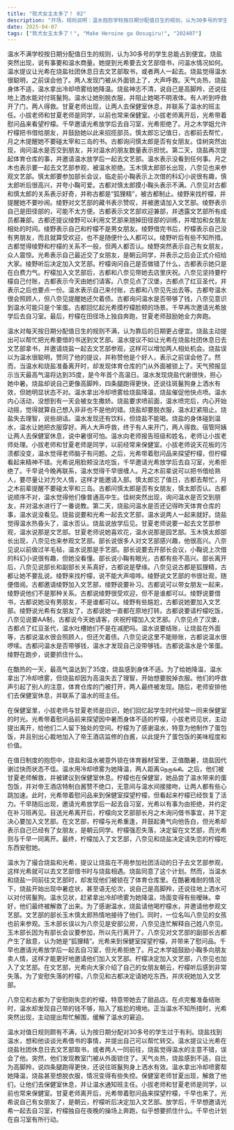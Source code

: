 ```yaml
---
title: "败犬女主太多了！ 02"
description: "开场，规则说明：温水抱怨学校按日期分配值日生的规则，认为30多号的学生占便宜。烧盐的请求，烧盐的提议：烧盐主动提出帮光希借书，温水提议让光希在烧盐社团休息日去文芸部拿书，并邀请烧盐一起参观。烧盐的请求，烧盐的反应：烧盐同意了温水的提议，并称赞温水聪明，误会了他。烧盐的请求，被锁在体育仓库：温水和烧盐发现体育仓库的门从外面被锁上了。体育仓库事件，高温：天气炎热，最高气温达到35度，烧盐身体不适。体育仓库事件，冷却喷雾：温水拿出冷却喷雾给烧盐降温，烧盐失去理智，想要脱衣服。体育仓库事件，被发现：有人听到他们的呼救声，打开了体育仓库的门。体育仓库事件，保健室：老师让他们去保健室休息，并联系了温水的班主任。保健室，小拔老师：小拔老师和甘夏老师是同学，以前经常一起来保健室。保健室，光希的探望：光希带着慰问品来探望柠檬，小拔老师主动离开，让他们独处。保健室，蛋包饭：柠檬给温水做了蛋包饭，并用帝王酒店的白酱提升了蛋包饭的价值。柠檬的告白，柠檬的出现：柠檬来到保健室，吃了温水的蛋包饭，并间接接吻。柠檬的告白，光希的到来：光希带着慰问品来到保健室，千早也来找光希一起去自习室。柠檬的告白，柠檬的决定：柠檬决定加入文芸部，并向光希告白，但光希已经有女朋友了。文芸部，参观文芸部：温水、烧盐和柠檬一起参观文芸部，部长玉木慎太郎热情接待了他们。文芸部，八奈见的加入：柠檬决定加入文芸部，八奈见也加入了文芸部。文芸部，光希的女朋友：光希向大家介绍了自己的女朋友朝云，柠檬感到失落。甜品店，安慰柠檬：八奈见和古都带柠檬去甜品店，安慰失恋的柠檬。甜品店，温水的窘境：结账时，温水发现钱不够，陷入窘境。甜品店，光希的帮助：光希出现，帮助温水解围。结尾，千早的行动：千早也想在自习室有所行动。结尾，柠檬的奔跑：柠檬在夜晚的操场上奔跑，想要抓住什么。"
date: 2025-04-07
tags: ["败犬女主太多了！", "Make Heroine ga Oosugiru!", "202407"]
---
```


温水不满学校按日期分配值日生的规则，认为30多号的学生总能占到便宜。烧盐突然出现，说有事要和温水商量。她提到光希要去文艺部借书，问温水情况如何。温水提议让光希在烧盐社团休息日去文艺部取书，或者两人一起去。烧盐觉得温水很聪明，之前误会他了。两人发现门被从外面锁上了，大声呼救。天气炎热，烧盐身体不适，温水拿出冷却喷雾给她降温。烧盐神志不清，说自己是高脚羚，还说往地上洒水能对付斑鬣狗。温水让她别脱衣服，并阻止她喝不明液体。有人听到呼救开了门，两人得救。甘夏老师出现，让两人去保健室休息，并联系了温水的班主任。小拔老师和甘夏老师是同学，以前也常来保健室。小拔老师离开后，光希带着慰问品来看望柠檬。千早邀请光希放学后去自习室，光希拒绝了。月之木学姐允许柠檬把书借给朋友，并鼓励她以此来招揽部员。慎太郎忘记值日，古都前去帮忙，月之木提醒她不要碰太宰和三岛的书。古都询问慎太郎是否有女朋友。佳树突然出现，询问温水是否交到朋友，并对温水的朋友数量表示担忧。第二天，烧盐再次提起体育仓库的事，并邀请温水放学后一起去文艺部。温水表示没看到任何事。月之木也表示要一起去文艺部参观，被温水拒绝。玉木慎太郎部长出现，八奈见也来参观文艺部。慎太郎要参加部长会议，临走前小鞠表示上次借的科幻小说很有趣，慎太郎听后很高兴，并夸小鞠可爱。古都对慎太郎摸小鞠头表示不满。八奈见对古都和慎太郎的关系表示好奇，并称古都是“狐狸精”，被古都制止。绫野来找柠檬，并提醒她不要吵闹。绫野对文艺部的藏书表示赞叹，并被邀请加入文艺部。绫野表示自己是田径部的，可能不太方便。古都表示文艺部欢迎兼部，并透露文艺部所有成员都兼部。古都还提议绫野可以利用文艺部来翘掉田径部的训练，并增加和女朋友相处的时间。绫野表示自己和柠檬不是男女朋友。绫野借完书后，柠檬表示自己没有男朋友，而且就算受欢迎，也不是随便什么人都可以。绫野听后有些不知所措。古都觉得绫野和柠檬的关系不一般，但两人都否认。绫野突然表示自己有女朋友，众人震惊。光希表示自己最近交了女朋友，是朝云同学，并表示之后会正式介绍给大家。绫野听后决定加入文艺部。柠檬询问自己是否做错了什么，古都表示她只是在白费力气。柠檬加入文艺部后，古都和八奈见带她去店里庆祝。八奈见坚持要柠檬自己付账，古都表示今天由她们请客。八奈见点了汉堡，古都点了红豆圣代，并表示之后也要点一份。温水表示自己来付账，古都和八奈见先出去等。古都夸温水很会照顾人，但八奈见提醒她还欠着债。古都询问温水是否带够了钱，八奈见意识到温水可能只是个笨蛋。古都回忆起光希摸柠檬脸颊的场景。千早再次邀请光希放学后去自习室。最后，柠檬在田径场上独自奔跑，甘夏老师鼓励她全力奔跑。

温水对每天按日期分配值日生的规则不满，认为靠后的日期更占便宜。烧盐主动提出可以帮忙把光希要借的书送到文艺部。温水提议不如让光希在烧盐社团休息日去文艺部拿书，并邀请烧盐一起去文艺部参观，这样可以增加两人相处机会。烧盐误以为温水很聪明，赞同了他的提议，并称赞他是个好人，表示之前误会他了。然而，当温水和烧盐准备离开时，却发现体育仓库的门从外面被锁上了。天气预报显示当天最高气温将达到35度，是今年首个高温日。温水发现烧盐代谢很快，担心她中暑。烧盐却说自己更像高脚羚，四条腿跑得更快，还说往斑鬣狗身上洒水有效，但她明显状态不对。温水拿出冷却喷雾给烧盐降温，烧盐催促他快点喷。温水内心活动，没想到有一天会被女生撒娇。烧盐要求喷前面，温水喷完后，内心开始动摇，觉得就算自己想入非非也不是他的错。烧盐却要脱衣服，温水赶紧阻止。烧盐失去理智，说些胡话。温水发现还有饮料，但烧盐不能喝。烧盐的身体碰到温水，温水让她把衣服穿好。两人大声呼救，终于有人来开门，两人得救。宿管阿姨让两人去保健室休息，说中暑很可怕。温水向老师报告班级和姓名，老师让小拔老师处理。小拔老师和甘夏老师是同学，以前经常来保健室。小拔老师说天花板的污渍都没变，温水觉得老师脑子有问题。之后，光希带着慰问品来探望柠檬，但柠檬看起来精神不错。光希说用脸颊没法吃饭，千早邀请光希放学后去自习室，光希拒绝了。千早说今晚再联系，温水觉得千早很缠人。月之木前辈说可以把书借给熟人，要尽量让对方欠人情，这样才能邀请入部。慎太郎忘了值日，古都去帮忙，月之木前辈提醒不要碰太宰和三岛。古都问慎太郎是否有女朋友，慎太郎否认。古都说顺序不对，温水觉得他们像普通高中生。佳树突然出现，询问温水是否交到朋友，并对温水进行了一番说教。第二天，烧盐问温水是否还记得昨天体育仓库的事，温水说没看见。烧盐说要和光希一起去文艺部，温水说两人一起来就好。烧盐觉得温水热昏头了，温水否认。烧盐说放学后见。甘夏老师说要一起去文艺部参观，温水说那是文艺部。甘夏老师说她喜欢花，温水说那是园艺部。玉木慎太郎部长出现，八奈见也来参观文艺部。部长说很多人对文艺部感兴趣，他很高兴。八奈见说以前做过羊毛毡，温水说那是手艺部。部长说要去开部长会议，小鞠说上次借的科幻小说很有趣，但她没看懂。部长说小鞠有眼光，古都有些不高兴。部长离开后，八奈见说部长和副部长关系真好，古都说是孽缘。八奈见说古都是狐狸精，古都让她不要乱说。绫野来找柠檬，说不能大声喧哗。绫野说文艺部的书很壮观，随便借阅。古都邀请绫野加入文艺部，绫野说要补习。古都说可以带女朋友一起来，绫野说他们不是那种关系。古都说绫野很受欢迎，但不是谁都可以。绫野说要借书，古都说她没有男朋友，不是谁都可以。绫野有些尴尬，古都说她要加入文艺部。绫野说光希有女朋友了，古都说她一直都在原地打转。古都说要请柠檬吃饭，八奈见说要AA制，古都说今天她请客，庆祝柠檬加入文艺部。八奈见点了汉堡，古都点了红豆圣代，温水吐槽她们不是在减肥吗。温水说要结账，让烧盐在外面等，古都说温水很会照顾人，但还欠着债。八奈见说这里不能赊账，古都说温水很啰嗦。古都问温水是否带够钱，温水才发现自己没带够钱。古都说温水是个笨蛋。绫野在跑步，说要抓住什么。

在酷热的一天，最高气温达到了35度，烧盐感到身体不适。为了给她降温，温水拿出了冷却喷雾，但烧盐却因为高温失去了理智，开始想要脱掉衣服。他们的呼救声引起了别人的注意，体育仓库的门被打开，两人最终被发现。随后，老师安排他们去保健室休息，并联系了温水的班主任。

在保健室里，小拔老师与甘夏老师是旧识，她们回忆起学生时代经常一同来保健室的时光。光希带着慰问品前来探望因中暑而身体不适的柠檬，小拔老师见状，主动提出离开，给他们二人留下独处的空间。柠檬为了感谢温水，特意为他制作了蛋包饭，并且别出心裁地加入了帝王酒店监修的白酱，以此提升了蛋包饭的美味程度和价值。

在值日制度的抱怨中，烧盐和温水被意外锁在体育器材室里，正值酷暑，烧盐因代谢过快而状态不佳。温水用冷却喷雾为她降温，两人距离நெருங்கி。之后，他们被甘夏老师解救，并被建议到保健室休息。柠檬也在保健室，她品尝了温水带来的蛋包饭，并对帝王酒店特制白酱赞不绝口，无意间与温水间接接吻，让两人都有些心跳加速。此时，光希带着慰问品来到保健室探望柠檬，但看起来柠檬已经恢复了活力。千早随后出现，邀请光希放学后一起去自习室，光希以有事为由拒绝，并约定在补习班再见。目送光希离开后，柠檬向文艺部部长月之木询问借书事宜，并下定决心要加入文艺部。在文艺部，柠檬与光希重逢，并鼓起勇气向他告白，但光希却表示自己已经有了女朋友，是朝云同学。柠檬强忍失落，决定留在文艺部，而光希则与千早一同离开。最终，柠檬加入了文艺部，八奈见和烧盐决定请失恋的柠檬吃东西安慰她。

温水为了撮合烧盐和光希，提议让烧盐在不用参加社团活动的日子去文艺部参观，这样光希就可以去文艺部借书时与烧盐相遇。烧盐同意了这个计划。然而，当温水和烧盐一同前往文艺部时，却发现他们被锁在了体育仓库里。在酷暑难耐的情况下，烧盐开始出现中暑症状，甚至语无伦次，说自己是高脚羚，还说往地上洒水可以对付斑鬣狗。温水见状，赶紧拿出冷却喷雾为她降温，场面变得有些暧昧。幸好，他们最终被解救了出来。为了感谢温水，烧盐请他喝柠檬水，并邀请他参观文艺部。文艺部的部长玉木慎太郎热情地接待了他们。同时，一位名叫八奈见的女孩也前来参观。玉木部长误以为八奈见是安部公房，八奈见连忙解释自己姓八奈见。玉木部长因为有部长会议要参加，所以先行离开了。八奈见对文艺部的副部长古都产生了敌意，认为她是“狐狸精”。光希来到保健室探望柠檬，并带来了慰问品。千早也邀请光希放学后一起去自习室，但光希拒绝了。月之木学姐鼓励小鞠多向朋友卖人情，这样才能更好地邀请他们加入文艺部。柠檬决定加入文艺部，八奈见也加入了文艺部。在文艺部，光希向大家介绍了自己的女朋友朝云，柠檬听后感到非常失落。为了安慰失落的柠檬，八奈见和古都决定请她吃东西，并庆祝她加入文艺部。

八奈见和古都为了安慰刚失恋的柠檬，特意带她去了甜品店。在点完餐准备结账时，温水却发现自己带的钱不够，陷入了尴尬的境地。正当温水不知所措时，光希突然出现，主动提出帮忙解围，缓解了温水的窘迫。

温水对值日规则颇有不满，认为按日期分配对30多号的学生过于有利。烧盐找到温水，想和他谈谈光希借书的事情，并提出自己可以帮忙转交。温水提议让光希在烧盐社团休息日去文艺部取书，或者两人一同前往，烧盐觉得温水的主意不错，误会了他。突然，他们发现教室门被从外面锁住了。天气炎热，烧盐感到不适，自比为高脚羚，说四条腿跑得更快，还说往斑鬣狗身上洒水有效。温水拿出冷却喷雾帮她降温，烧盐甚至想脱衣服，情况变得有些失控。保健室老师甘夏出现，解救了他们，让他们去保健室休息，并让温水通知班主任。小拔老师和甘夏老师是同学，以前也常来保健室。甘夏老师离开后，光希带着慰问品来探望柠檬，千早也来了。光希说自己有女朋友了，是朝云，柠檬听后决定加入文艺部。放学后，千早想邀请光希一起去自习室，柠檬独自在夜晚的操场上奔跑，似乎想要抓住什么。千早也计划在自习室有所行动。